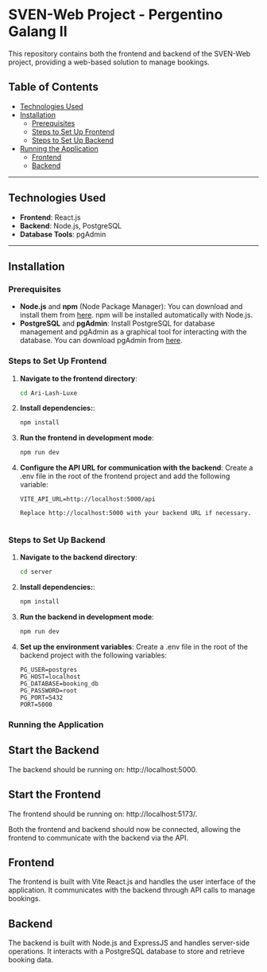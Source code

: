 # SVEN-Web Project - Pergentino Galang II

This repository contains both the frontend and backend of the SVEN-Web project, providing a web-based solution to manage bookings.

## Table of Contents
- [Technologies Used](#technologies-used)
- [Installation](#installation)
  - [Prerequisites](#prerequisites)
  - [Steps to Set Up Frontend](#steps-to-set-up-frontend)
  - [Steps to Set Up Backend](#steps-to-set-up-backend)
- [Running the Application](#running-the-application)
  - [Frontend](#frontend)
  - [Backend](#backend)

---

## Technologies Used

- **Frontend**: React.js
- **Backend**: Node.js, PostgreSQL
- **Database Tools**: pgAdmin

---

## Installation

### Prerequisites

- **Node.js** and **npm** (Node Package Manager): You can download and install them from [here](https://nodejs.org/). npm will be installed automatically with Node.js.
- **PostgreSQL** and **pgAdmin**: Install PostgreSQL for database management and pgAdmin as a graphical tool for interacting with the database. You can download pgAdmin from [here](https://www.pgadmin.org/).

### Steps to Set Up Frontend

1. **Navigate to the frontend directory**:

   ```bash
   cd Ari-Lash-Luxe

2. **Install dependencies:**:
    ```bash
    npm install

3. **Run the frontend in development mode**:
    ```bash
    npm run dev

4. **Configure the API URL for communication with the backend**:
    Create a .env file in the root of the frontend project and add the following variable:
    ```env
    VITE_API_URL=http://localhost:5000/api

    Replace http://localhost:5000 with your backend URL if necessary.


### Steps to Set Up Backend

1. **Navigate to the backend directory**:

   ```bash
   cd server
2. **Install dependencies:**:
    ```bash
    npm install

3. **Run the backend in development mode**:
    ```bash
    npm run dev

4. **Set up the environment variables**:
    Create a .env file in the root of the backend project with the following variables:
    ```env
    PG_USER=postgres
    PG_HOST=localhost
    PG_DATABASE=booking_db
    PG_PASSWORD=root
    PG_PORT=5432
    PORT=5000

### Running the Application 

## Start the Backend
The backend should be running on: http://localhost:5000.

## Start the Frontend
The frontend should be running on: http://localhost:5173/.

Both the frontend and backend should now be connected, allowing the frontend to communicate with the backend via the API.

## Frontend
The frontend is built with Vite React.js and handles the user interface of the application. It communicates with the backend through API calls to manage bookings.

## Backend
The backend is built with Node.js and ExpressJS and handles server-side operations. It interacts with a PostgreSQL database to store and retrieve booking data.